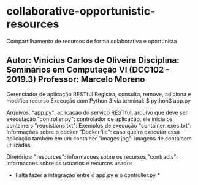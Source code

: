 # collaborative-opportunistic-resources
Compartilhamento de recursos de forma colaborativa e oportunista

Autor: Vinicius Carlos de Oliveira
Disciplina: Seminários em Computação VI‎ (DCC102 - 2019.3)
Professor: Marcelo Moreno
-------------------------

Gerenciador de aplicação RESTful
Registra, consulta, remove, adiciona e modifica recurso
Execução com Python 3 via terminal: $ python3 app.py

Arquivos:
"app.py": aplicação do serviço RESTful, arquivo que deve ser executação
"controller.py": controlador de aplicação, ele inicia os containers
"requistions.txt": Exemplos de execução
"container_exec.txt": Informações sobre o docker
"Dockerfile": caso queira executar essa aplicação também em um container
"images.jpg": imagens de containers utilizadas

Diretórios:
"resources": informacoes sobre os recursos
"contracts": informacoes sobre os usuarios e recursos usados

* Falta fazer a integração entre o app.py e o controller.py *
